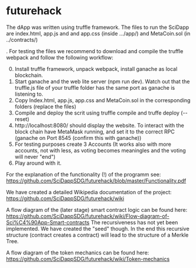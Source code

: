 # futurehack

The dApp was written using truffle framework. The files to run the SciDapp are index.html, app.js and and app.css (inside .../app/) and MetaCoin.sol (in ../contracts/)

. For testing the files we recommend to download and compile the truffle webpack and follow the following workflow:

0) Install truffle framework, unpack webpack, install ganache as local blockchain.
1) Start ganache and the web lite server (npm run dev). Watch out that the truffle.js file of your truffle folder has the same port as ganache is listening to.
2) Copy Index.html, app.js, app.css and MetaCoin.sol in the corresponding folders (replace the files)
3) Compile and deploy the scrit using truffle compile and truffe deploy (--reset)
4) http://localhost:8080/ should display the website. To interact with the block chain have MetaMask running, and set it to the correct RPC (ganache on Port 8545 (confirm this with ganache))
5) For testing purposes create 3 Accounts
  (It works also with more accounts, not with less, as voting becomes meaningles and the voting will never "end")
6) Play around with it.

For the explanation of the functionality (!) of the programm see: https://github.com/SciDappSDG/futurehack/blob/master/Functionality.pdf


We have created a detailed Wikipedia documentation of the project: https://github.com/SciDappSDG/futurehack/wiki


A flow diagram of the (later stage) smart contract logic can be found here: 
https://github.com/SciDappSDG/futurehack/wiki/Flow-diagram-of-Sci%C4%90App-Smart-contracts 
The recursiveness has not yet been implemented. We have created the "seed" though. In the end this recursive structure (contract creates a contract) will lead to the structure of a Merkle Tree.


A flow diagram of the token mechanics can be found here:
https://github.com/SciDappSDG/futurehack/wiki/Token-mechanics
